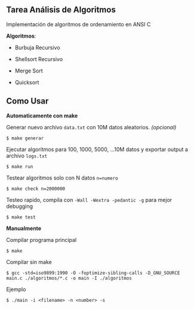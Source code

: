 ## Tarea Análisis de Algoritmos

Implementación de algoritmos de ordenamiento en ANSI C

**Algoritmos**:

*   Burbuja Recursivo

*   Shellsort Recursivo

*   Merge Sort

*   Quicksort

## Como Usar

**Automaticamente con make**

Generar nuevo archivo `data.txt` con 10M datos aleatorios. *(opcional)*

    $ make generar

Ejecutar algoritmos para 100, 1000, 5000, ...10M datos y exportar output a archivo `logs.txt`

    $ make run

Testear algoritmos solo con N datos `n=numero`

    $ make check n=2000000

Testeo rapido, compila con `-Wall -Wextra -pedantic -g` para mejor debugging

    $ make test

**Manualmente**

Compilar programa principal

    $ make

Compilar sin make

    $ gcc -std=iso9899:1990 -O -foptimize-sibling-calls -D_GNU_SOURCE main.c ./algoritmos/*.c -o main -I ./algoritmos

Ejemplo

    $ ./main -i <filename> -n <number> -s
